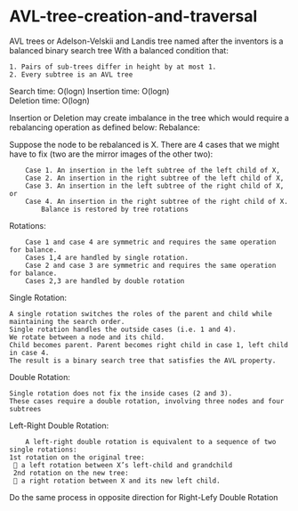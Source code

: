 # AVL-tree-creation-and-traversal
AVL trees or Adelson-Velskii and Landis tree named after the inventors is a balanced binary search tree With a balanced condition that:

	1. Pairs of sub-trees differ in height by at most 1.
	2. Every subtree is an AVL tree

Search time: O(logn) 
Insertion time: O(logn)  
Deletion time: O(logn) 

Insertion or Deletion may create imbalance in the tree which would require a rebalancing operation as defined below:
Rebalance: 

Suppose the node to be rebalanced is X. There are 4 cases that we might have to fix (two are the mirror images of the other two):

		Case 1. An insertion in the left subtree of the left child of X,
		Case 2. An insertion in the right subtree of the left child of X,
		Case 3. An insertion in the left subtree of the right child of X, or
		Case 4. An insertion in the right subtree of the right child of X.
			Balance is restored by tree rotations

Rotations:

		Case 1 and case 4 are symmetric and requires the same operation for balance. 
		Cases 1,4 are handled by single rotation.
		Case 2 and case 3 are symmetric and requires the same operation for balance.
		Cases 2,3 are handled by double rotation

Single Rotation:

	A single rotation switches the roles of the parent and child while maintaining the search order.
	Single rotation handles the outside cases (i.e. 1 and 4).
	We rotate between a node and its child. 
	Child becomes parent. Parent becomes right child in case 1, left child in case 4.
	The result is a binary search tree that satisfies the AVL property.

Double Rotation:

	Single rotation does not fix the inside cases (2 and 3). 
	These cases require a double rotation, involving three nodes and four subtrees
Left-Right Double Rotation:

		A left-right double rotation is equivalent to a sequence of two single rotations: 
	1st rotation on the original tree:
	  a left rotation between X’s left-child and grandchild
	 2nd rotation on the new tree: 
	  a right rotation between X and its new left child. 

Do the same process in opposite direction for Right-Lefy Double Rotation
